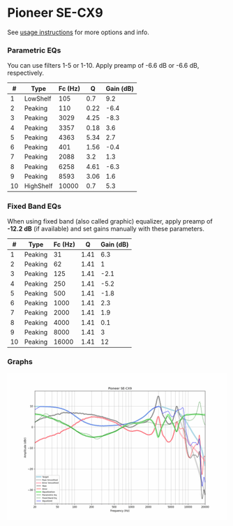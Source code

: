 # Pioneer SE-CX9
See [usage instructions](https://github.com/jaakkopasanen/AutoEq#usage) for more options and info.

### Parametric EQs
You can use filters 1-5 or 1-10. Apply preamp of -6.6 dB or -6.6 dB, respectively.

|   # | Type      |   Fc (Hz) |    Q |   Gain (dB) |
|-----|-----------|-----------|------|-------------|
|   1 | LowShelf  |       105 | 0.7  |         9.2 |
|   2 | Peaking   |       110 | 0.22 |        -6.4 |
|   3 | Peaking   |      3029 | 4.25 |        -8.3 |
|   4 | Peaking   |      3357 | 0.18 |         3.6 |
|   5 | Peaking   |      4363 | 5.34 |         2.7 |
|   6 | Peaking   |       401 | 1.56 |        -0.4 |
|   7 | Peaking   |      2088 | 3.2  |         1.3 |
|   8 | Peaking   |      6258 | 4.61 |        -6.3 |
|   9 | Peaking   |      8593 | 3.06 |         1.6 |
|  10 | HighShelf |     10000 | 0.7  |         5.3 |

### Fixed Band EQs
When using fixed band (also called graphic) equalizer, apply preamp of **-12.2 dB** (if available) and set gains manually with these parameters.

|   # | Type    |   Fc (Hz) |    Q |   Gain (dB) |
|-----|---------|-----------|------|-------------|
|   1 | Peaking |        31 | 1.41 |         6.3 |
|   2 | Peaking |        62 | 1.41 |         1   |
|   3 | Peaking |       125 | 1.41 |        -2.1 |
|   4 | Peaking |       250 | 1.41 |        -5.2 |
|   5 | Peaking |       500 | 1.41 |        -1.8 |
|   6 | Peaking |      1000 | 1.41 |         2.3 |
|   7 | Peaking |      2000 | 1.41 |         1.9 |
|   8 | Peaking |      4000 | 1.41 |         0.1 |
|   9 | Peaking |      8000 | 1.41 |         3   |
|  10 | Peaking |     16000 | 1.41 |        12   |

### Graphs
![](./Pioneer%20SE-CX9.png)
